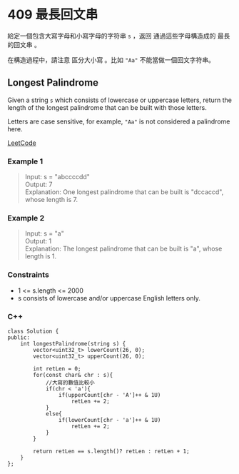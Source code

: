 # 409 最長回文串

給定一個包含大寫字母和小寫字母的字符串 `s` ，返回 通過這些字母構造成的 最長的回文串 。

在構造過程中，請注意 區分大小寫 。比如 `"Aa"` 不能當做一個回文字符串。

##  Longest Palindrome

Given a string `s` which consists of lowercase or uppercase letters, return the length of the longest palindrome that can be built with those letters.

Letters are case sensitive, for example, `"Aa"` is not considered a palindrome here.

[LeetCode](https://leetcode.cn/problems/longest-palindrome/)

### Example 1

> Input: s = "abccccdd"  
Output: 7  
Explanation: One longest palindrome that can be built is "dccaccd", whose length is 7.  

### Example 2

> Input: s = "a"  
Output: 1  
Explanation: The longest palindrome that can be built is "a", whose length is 1.  


### Constraints

* 1 <= s.length <= 2000
* s consists of lowercase and/or uppercase English letters only.


### C++ 

```
class Solution {
public:
    int longestPalindrome(string s) {
        vector<uint32_t> lowerCount(26, 0);
        vector<uint32_t> upperCount(26, 0);

        int retLen = 0; 
        for(const char& chr : s){
            //大寫的數值比較小
            if(chr < 'a'){
                if(upperCount[chr - 'A']++ & 1U)
                    retLen += 2;
            }
            else{
                if(lowerCount[chr - 'a']++ & 1U)
                    retLen += 2;
            }
        }

        return retLen == s.length()? retLen : retLen + 1;
    }
};
```